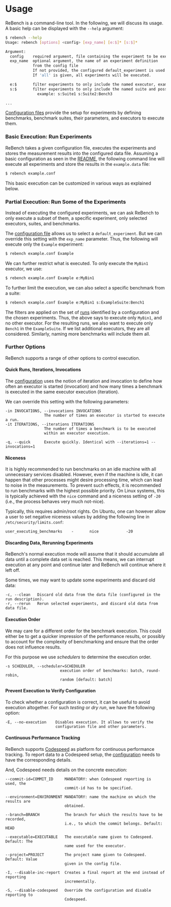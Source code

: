 # Usage

ReBench is a command-line tool. In the following, we will discuss its usage.
A basic help can be displayed with the `--help` argument:

```bash
$ rebench --help
Usage: rebench [options] <config> [exp_name] [e:$]* [s:$]*

Argument:
  config    required argument, file containing the experiment to be executed
  exp_name  optional argument, the name of an experiment definition
            from the config file
            If not provided, the configured default_experiment is used.
            If 'all' is given, all experiments will be executed.

  e:$       filter experiments to only include the named executor, example: e:EXEC1 e:EXEC3
  s:$       filter experiments to only include the named suite and possibly benchmark
              example: s:Suite1 s:Suite2:Bench3

...
```

[Configuration files](config.md) provide the setup for experiments by
defining benchmarks, benchmark suites, their parameters, and executors
to execute them.

### Basic Execution: Run Experiments

ReBench takes a given configuration file, executes the experiments and stores
the measurement results into the configured data file. Assuming a basic
configuration as seen in the [README](index.md#install), the following command
line will execute all experiments and store the results in the `example.data`
file:

```bash
$ rebench example.conf
```

This basic execution can be customized in various ways as explained below.

### Partial Execution: Run Some of the Experiments

Instead of executing the configured experiments, we can ask ReBench to only
execute a subset of them, a specific experiment, only selected executors, suites, and
benchmarks.

The [configuration file](config.md) allows us to select a
`default_experiment`. But we can override this setting with the `exp_name`
parameter. Thus, the following will execute only the `Example` experiment:

```bash
$ rebench example.conf Example
```

We can further restrict what is executed.
To only execute the `MyBin1` executor, we use:

```bash
$ rebench example.conf Example e:MyBin1
```

To further limit the execution, we can also select a specific benchmark from a
suite:

```bash
$ rebench example.conf Example e:MyBin1 s:ExampleSuite:Bench1
```

The filters are applied on the set of [runs](config.md#runs) identified by a configuration and
the chosen experiments. Thus, the above says to execute only `MyBin1`, and no
other executor. For the resulting runs, we also want to execute only
`Bench1` in the `ExampleSuite`. If we list additional executors, they are all
considered. Similarly, naming more benchmarks will include them all.

### Further Options

ReBench supports a range of other options to control execution.

#### Quick Runs, Iterations, Invocations

The [configuration](config.md#invocation) uses the notion of iteration
and invocation to define how often an executor is started (invocation) and how many
times a benchmark is executed in the same executor execution (iteration).

We can override this setting with the following parameters:

```text
-in INVOCATIONS, --invocations INVOCATIONS
                 The number of times an executor is started to execute a run.
-it ITERATIONS, --iterations ITERATIONS
                 The number of times a benchmark is to be executed
                 within an executor execution.

-q, --quick      Execute quickly. Identical with --iterations=1 --invocations=1
```

#### Niceness

It is highly recommended to run benchmarks on an idle machine with all
unnecessary services disabled.
However, even if the machine is idle, it can happen that other processes
might desire processing time, which can lead to noise in the measurements.
To prevent such effects, it is recommended to run benchmarks with the highest
possible priority. On Linux systems, this is typically achieved with
the `nice` command and a niceness setting of `-20` (i.e., the process behaves
very much not-nice).

Typically, this requires admin/root rights.
On Ubuntu, one can however allow a user to set negative niceness values
by adding the following line in `/etc/security/limits.conf`:

```text
user_executing_benchmarks    -       nice            -20
```

#### Discarding Data, Rerunning Experiments

ReBench's normal execution mode will assume that it should accumulate all data
until a complete data set is reached.
This means, we can interrupt execution at any point and continue later and
ReBench will continue where it left off.

Some times, we may want to update some experiments and discard old data:

```text
-c, --clean   Discard old data from the data file (configured in the run description).
-r, --rerun   Rerun selected experiments, and discard old data from data file.
```

#### Execution Order

We may care for a different order for the benchmark execution.
This could either be to get a quicker impression of the performance results,
or possibly to account for the complexity of benchmarking and ensure
that the order does not influence results. 

For this purpose we use *schedulers* to determine the execution order.

```text
-s SCHEDULER, --scheduler=SCHEDULER
                        execution order of benchmarks: batch, round-robin,
                        random [default: batch]
```

#### Prevent Execution to Verify Configuration

To check whether a configuration is correct, it can be useful to avoid
execution altogether. For such *testing* or *dry run*, we have the following
option:

```text
-E, --no-execution    Disables execution. It allows to verify the
                      configuration file and other parameters.
```  

#### Continuous Performance Tracking

ReBench supports [Codespeed][1] as platform for continuous performance
tracking. To report data to a Codespeed setup, the [configuration](config.md#codespeed)
needs to have the corresponding details.

And, Codespeed needs details on the concrete execution:

```text
--commit-id=COMMIT_ID     MANDATORY: when Codespeed reporting is  used, the
                          commit-id has to be specified.

--environment=ENVIRONMENT MANDATORY: name the machine on which the results are
                          obtained.

--branch=BRANCH           The branch for which the results have to be recorded,
                          i.e., to which the commit belongs. Default: HEAD

--executable=EXECUTABLE   The executable name given to Codespeed. Default: The
                          name used for the executor.

--project=PROJECT         The project name given to Codespeed. Default: Value
                          given in the config file.

-I, --disable-inc-report  Creates a final report at the end instead of reporting
                          incrementally.

-S, --disable-codespeed   Override the configuration and disable reporting to
                          Codespeed.
```

[1]: https://github.com/tobami/codespeed/
